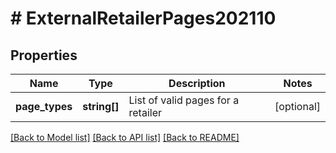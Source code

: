 # # ExternalRetailerPages202110

## Properties

Name | Type | Description | Notes
------------ | ------------- | ------------- | -------------
**page_types** | **string[]** | List of valid pages for a retailer | [optional]

[[Back to Model list]](../../README.md#models) [[Back to API list]](../../README.md#endpoints) [[Back to README]](../../README.md)
